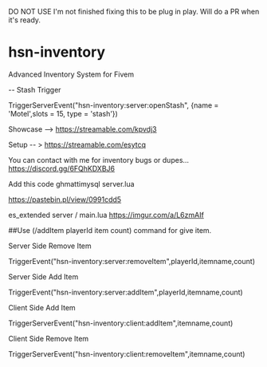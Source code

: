 DO NOT USE
I'm not finished fixing this to be plug in play. Will do a PR when it's ready.

# hsn-inventory
Advanced Inventory System for Fivem

-- Stash Trigger

TriggerServerEvent("hsn-inventory:server:openStash", {name = 'Motel',slots = 15, type = 'stash'})

Showcase --> https://streamable.com/kpvdj3

Setup -- > https://streamable.com/esytcq

You can contact with me for inventory bugs or dupes...
https://discord.gg/6FQhKDXBJ6

Add this code ghmattimysql server.lua

https://pastebin.pl/view/0991cdd5

es_extended server / main.lua
https://imgur.com/a/L6zmAIf

##Use (/addItem playerId item count) command for give item.

Server Side Remove Item

TriggerEvent("hsn-inventory:server:removeItem",playerId,itemname,count)

Server Side Add Item

TriggerEvent("hsn-inventory:server:addItem",playerId,itemname,count)

Client Side Add Item

TriggerServerEvent("hsn-inventory:client:addItem",itemname,count)

Client Side Remove Item

TriggerServerEvent("hsn-inventory:client:removeItem",itemname,count)


